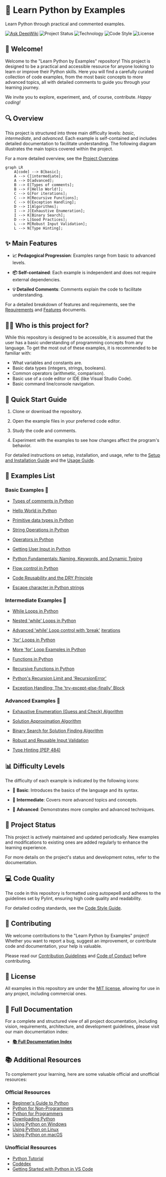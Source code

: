 # 🐍 Learn Python by Examples

Learn Python through practical and commented examples.

<a href="https://deepwiki.com/seyerjo/learn-python-by-examples"><img alt="Ask DeepWiki" src="https://deepwiki.com/badge.svg"></a>
![Project Status](https://img.shields.io/badge/Status-Developing-yellow.svg)
![Technology](https://img.shields.io/badge/Tech-Python-blue.svg)
![Code Style](https://img.shields.io/badge/Code%20Style-autopep8-ff69b4.svg)
![License](https://img.shields.io/badge/License-MIT-red.svg)

## 👋 Welcome!

Welcome to the "Learn Python by Examples" repository! This project is designed to be a practical and accessible resource for anyone looking to learn or improve their Python skills. Here you will find a carefully curated collection of code examples, from the most basic concepts to more advanced topics, all with detailed comments to guide you through your learning journey.

We invite you to explore, experiment, and, of course, contribute. _Happy coding!_

## 🔍 Overview

This project is structured into three main difficulty levels: _basic_, _intermediate_, and _advanced_. Each example is self-contained and includes detailed documentation to facilitate understanding. The following diagram illustrates the main topics covered within the project.

For a more detailed overview, see the [Project Overview](docs/01_project_overview.md).

```mermaid
graph LR
    A[code] --> B[basic];
    A --> C[intermediate];
    A --> D[advanced];
    B --> E[Types of comments];
    B --> F[Hello World!];
    C --> G[For iterations];
    C --> H[Recursive Functions];
    C --> O[Exception Handling];
    D --> I[Algorithms];
    I --> J[Exhaustive Enumeration];
    I --> K[Binary Search];
    D --> L[Good Practices];
    L --> M[Robust Input Validation];
    L --> N[Type Hinting];
```

## ✨ Main Features

-   **📈 Pedagogical Progression**: Examples range from basic to advanced levels.

-   **📦 Self-contained**: Each example is independent and does not require external dependencies.

-   **💡 Detailed Comments**: Comments explain the code to facilitate understanding.

For a detailed breakdown of features and requirements, see the [Requirements](docs/02_requirements.md) and [Features](docs/03_features.md) documents.

## 🧑‍💻 Who is this project for?

While this repository is designed to be accessible, it is assumed that the user has a basic understanding of programming concepts from any language. To get the most out of these examples, it is recommended to be familiar with:

-   What variables and constants are.
-   Basic data types (integers, strings, booleans).
-   Common operators (arithmetic, comparison).
-   Basic use of a code editor or IDE (like Visual Studio Code).
-   Basic command line/console navigation.

## 🚀 Quick Start Guide

1. Clone or download the repository.

2. Open the example files in your preferred code editor.

3. Study the code and comments.

4. Experiment with the examples to see how changes affect the program's behavior.

For detailed instructions on setup, installation, and usage, refer to the [Setup and Installation Guide](docs/07_setup_and_installation.md) and the [Usage Guide](docs/08_usage_guide.md).

## 📝 Examples List

### Basic Examples 📗

-   [Types of comments in Python](https://github.com/seyerjo/learn-python-by-examples/blob/main/code/basic/sample_00_comments_types.py)

-   [Hello World in Python](https://github.com/seyerjo/learn-python-by-examples/blob/main/code/basic/sample_01_hello_world.py)

-   [Primitive data types in Python](https://github.com/seyerjo/learn-python-by-examples/blob/main/code/basic/sample_02_primitives_data_types.py)

-   [String Operations in Python](https://github.com/seyerjo/learn-python-by-examples/blob/main/code/basic/sample_03_strings_operations.py)

-   [Operators in Python](https://github.com/seyerjo/learn-python-by-examples/blob/main/code/basic/sample_04_operators.py)

-   [Getting User Input in Python](https://github.com/seyerjo/learn-python-by-examples/blob/main/code/basic/sample_05_inputs.py)

-   [Python Fundamentals: Naming, Keywords, and Dynamic Typing](https://github.com/seyerjo/learn-python-by-examples/blob/main/code/basic/sample_06_fundamentals.py)

-   [Flow control in Python](https://github.com/seyerjo/learn-python-by-examples/blob/main/code/basic/sample_07_flow_control.py)

-   [Code Reusability and the DRY Principle](https://github.com/seyerjo/learn-python-by-examples/blob/main/code/basic/sample_08_more_fundamentals.py)

-   [Escape character in Python strings](https://github.com/seyerjo/learn-python-by-examples/blob/main/code/basic/sample_09_escape_character_and_strings.py)

### Intermediate Examples 📙

-   [While Loops in Python](https://github.com/seyerjo/learn-python-by-examples/blob/main/code/intermediate/sample_10_while_iterations.py)

-   [Nested 'while' Loops in Python](https://github.com/seyerjo/learn-python-by-examples/blob/main/code/intermediate/sample_11_more_while_iterations.py)

-   [Advanced 'while' Loop control with 'break'](https://github.com/seyerjo/learn-python-by-examples/blob/main/code/intermediate/sample_12_additional_while_iterations.py) [ iterations](https://github.com/seyerjo/learn-python-by-examples/blob/main/code/intermediate/sample_12_additional_while_iterations.py)

-   ['for' Loops in Python](https://github.com/seyerjo/learn-python-by-examples/blob/main/code/intermediate/sample_13_for_iterations.py)

-   [More 'for' Loop Examples in Python](https://github.com/seyerjo/learn-python-by-examples/blob/main/code/intermediate/sample_14_more_for_iterations.py)

-   [Functions in Python](https://github.com/seyerjo/learn-python-by-examples/blob/main/code/intermediate/sample_15_functions.py)

-   [Recursive Functions in Python](https://github.com/seyerjo/learn-python-by-examples/blob/main/code/intermediate/sample_16_recursive_functions.py)

-   [Python's Recursion Limit and 'RecursionError'](https://github.com/seyerjo/learn-python-by-examples/blob/main/code/intermediate/sample_17_recursion_limit.py)

-   [Exception Handling: The 'try-except-else-finally' Block](https://github.com/seyerjo/learn-python-by-examples/blob/main/code/intermediate/sample_18_exception_handling.py)

### Advanced Examples 📕

-   [Exhaustive Enumeration (Guess and Check) Algorithm](https://github.com/seyerjo/learn-python-by-examples/blob/main/code/advanced/sample_19_exhaustive_listing_algorithm.py)

-   [Solution Approximation Algorithm](https://github.com/seyerjo/learn-python-by-examples/blob/main/code/advanced/sample_20_solution_approximation_algorithm.py)

-   [Binary Search for Solution Finding Algorithm](https://github.com/seyerjo/learn-python-by-examples/blob/main/code/advanced/sample_21_binary_search_algorithm.py)

-   [Robust and Reusable Input Validation](https://github.com/seyerjo/learn-python-by-examples/blob/main/code/advanced/sample_22_robust_input_validation.py)

-   [Type Hinting (PEP 484)](https://github.com/seyerjo/learn-python-by-examples/blob/main/code/advanced/sample_23_type_hinting.py)

## 📊 Difficulty Levels

The difficulty of each example is indicated by the following icons:

-   📗 **Basic**: Introduces the basics of the language and its syntax.

-   📙 **Intermediate**: Covers more advanced topics and concepts.

-   📕 **Advanced**: Demonstrates more complex and advanced techniques.

## 🔄 Project Status

This project is actively maintained and updated periodically. New examples and modifications to existing ones are added regularly to enhance the learning experience.

For more details on the project's status and development notes, refer to the documentation.

## 💻 Code Quality

The code in this repository is formatted using autopepe8 and adheres to the guidelines set by Pylint, ensuring high code quality and readability.

For detailed coding standards, see the [Code Style Guide](docs/09_code_style_guide.md).

## 👋 Contributing

We welcome contributions to the "Learn Python by Examples" project! Whether you want to report a bug, suggest an improvement, or contribute code and documentation, your help is valuable.

Please read our [Contribution Guidelines](./CONTRIBUTION_GUIDELINES.md) and [Code of Conduct](./CODE_OF_CONDUCT.md) before contributing.

## 📜 License

All examples in this repository are under the [MIT license](./LICENSE), allowing for use in any project, including commercial ones.

## 📖 Full Documentation

For a complete and structured view of all project documentation, including vision, requirements, architecture, and development guidelines, please visit our main documentation index:

-   [**📚 Full Documentation Index**](./docs/00_documentation_index.md)

## 📚 Additional Resources

To complement your learning, here are some valuable official and unofficial resources:

### Official Resources

-   [Beginner's Guide to Python](https://wiki.python.org/moin/BeginnersGuide)
-   [Python for Non-Programmers](https://wiki.python.org/moin/BeginnersGuide/NonProgrammers)
-   [Python for Programmers](https://wiki.python.org/moin/BeginnersGuide/Programmers)
-   [Downloading Python](https://wiki.python.org/moin/BeginnersGuide/Download)
-   [Using Python on Windows](https://docs.python.org/3/faq/windows.html)
-   [Using Python on Linux](https://docs.python.org/3/using/unix.html)
-   [Using Python on macOS](https://docs.python.org/3/using/mac.html)

### Unofficial Resources

-   [Python Tutorial](https://python.land/python-tutorial)
-   [Codédex](https://www.codedex.io/python)
-   [Getting Started with Python in VS Code](https://code.visualstudio.com/docs/python/python-tutorial)
